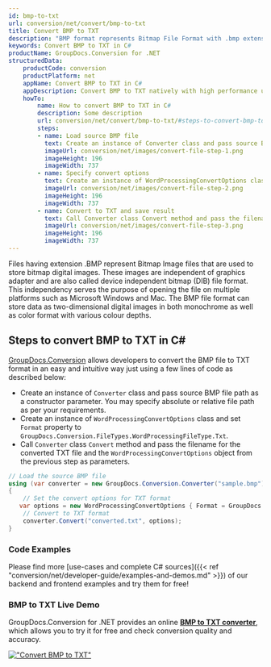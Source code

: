 ```yaml
---
id: bmp-to-txt
url: conversion/net/convert/bmp-to-txt
title: Convert BMP to TXT
description: "BMP format represents Bitmap File Format with .bmp extension. Learn how to convert BMP to TXT file programmatically in C# language using GroupDocs.Conversion for .NET library."
keywords: Convert BMP to TXT in C#
productName: GroupDocs.Conversion for .NET
structuredData:
    productCode: conversion
    productPlatform: net
    appName: Convert BMP to TXT in C#
    appDescription: Convert BMP to TXT natively with high performance using C# language and server side GroupDocs.Conversion for .NET APIs, without the use of any software like Microsoft or Open Office.
    howTo:
        name: How to convert BMP to TXT in C# 
        description: Some description
        url: conversion/net/convert/bmp-to-txt/#steps-to-convert-bmp-to-txt-in-c
        steps:
        - name: Load source BMP file 
          text: Create an instance of Converter class and pass source BMP file path as a constructor parameter. You may specify absolute or relative file path as per your requirements. 
          imageUrl: conversion/net/images/convert-file-step-1.png
          imageHeight: 196
          imageWidth: 737
        - name: Specify convert options 
          text: Create an instance of WordProcessingConvertOptions class.
          imageUrl: conversion/net/images/convert-file-step-2.png
          imageHeight: 196
          imageWidth: 737
        - name: Convert to TXT and save result 
          text: Call Converter class Convert method and pass the filename for the converted HTML file and the WordProcessingConvertOptions object from the previous step as parameters.
          imageUrl: conversion/net/images/convert-file-step-3.png
          imageHeight: 196
          imageWidth: 737
---
```


Files having extension .BMP represent Bitmap Image files that are used to store bitmap digital images. These images are independent of graphics adapter and are also called device independent bitmap (DIB) file format. This independency serves the purpose of opening the file on multiple platforms such as Microsoft Windows and Mac. The BMP file format can store data as two-dimensional digital images  in both monochrome as well as color format with various colour depths.

## Steps to convert BMP to TXT in C#

[GroupDocs.Conversion](https://products.groupdocs.com/conversion/net) allows developers to convert the BMP file to TXT format in an easy and intuitive way just using a few lines of code as described below:

* Create an instance of `Converter` class and pass source BMP file path as a constructor parameter. You may specify absolute or relative file path as per your requirements. 
* Create an instance of `WordProcessingConvertOptions` class and set `Format` property to `GroupDocs.Conversion.FileTypes.WordProcessingFileType.Txt`.
* Call `Converter` class `Convert` method and pass the filename for the converted TXT file and the `WordProcessingConvertOptions` object from the previous step as parameters.

```csharp
// Load the source BMP file
using (var converter = new GroupDocs.Conversion.Converter("sample.bmp"))
{
    // Set the convert options for TXT format
   var options = new WordProcessingConvertOptions { Format = GroupDocs.Conversion.FileTypes.WordProcessingFileType.Txt };
    // Convert to TXT format
    converter.Convert("converted.txt", options);
}
```

### Code Examples

Please find more [use-cases and complete C# sources]({{< ref "conversion/net/developer-guide/examples-and-demos.md" >}}) of our backend and frontend examples and try them for free!

### BMP to TXT Live Demo

GroupDocs.Conversion for .NET provides an online [**BMP to TXT converter**](https://products.groupdocs.app/conversion/bmp-to-txt), which allows you to try it for free and check conversion quality and accuracy.

[!["Convert BMP to TXT"](conversion/net/images/convert-to-txt/convert-bmp-to-txt.png)](https://products.groupdocs.app/conversion/bmp-to-txt)